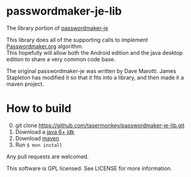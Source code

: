 passwordmaker-je-lib
====================

The library portion of [passwordmaker-je](https://code.google.com/p/passwordmaker-je/)

This library does all of the supporting calls to implement [Passwordmaker.org](http://passwordmaker.org) algorithm.  
This hopefully will allow both the Android edition and the java desktop edition to share a very common code base.

The original passwordmaker-je was written by Dave Marotti.  James Stapleton has modified it so that it fits into a library, 
and then made it a maven project.

How to build
===================
0. git clone https://github.com/tasermonkey/passwordmaker-je-lib.git
1. Download a [java 6+ jdk](http://www.oracle.com/technetwork/java/javase/downloads/index.html)
2. Download [maven](http://maven.apache.org/)
3. Run `$ mvn install`

Any pull requests are welcomed.

This software is GPL licensed. See LICENSE for more information.
